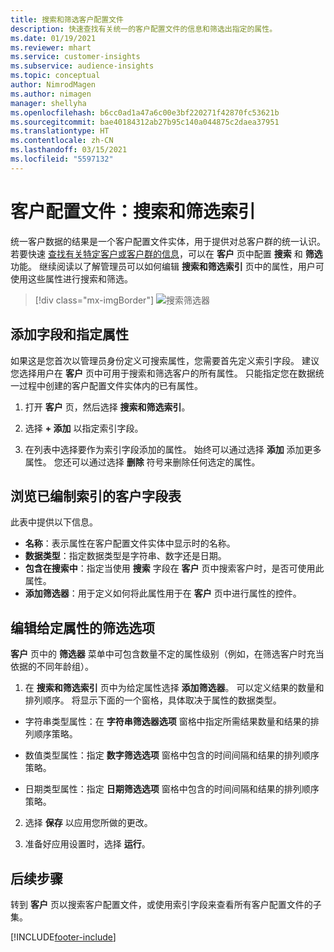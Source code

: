```yaml
---
title: 搜索和筛选客户配置文件
description: 快速查找有关统一的客户配置文件的信息和筛选出指定的属性。
ms.date: 01/19/2021
ms.reviewer: mhart
ms.service: customer-insights
ms.subservice: audience-insights
ms.topic: conceptual
author: NimrodMagen
ms.author: nimagen
manager: shellyha
ms.openlocfilehash: b6cc0ad1a47a6c00e3bf220271f42870fc53621b
ms.sourcegitcommit: bae40184312ab27b95c140a044875c2daea37951
ms.translationtype: HT
ms.contentlocale: zh-CN
ms.lasthandoff: 03/15/2021
ms.locfileid: "5597132"
---
```

# <a name="customer-profiles-search--filter-index"></a>客户配置文件：搜索和筛选索引

统一客户数据的结果是一个客户配置文件实体，用于提供对总客户群的统一认识。 若要快速 [查找有关特定客户或客户群的信息](customer-profiles.md)，可以在 **客户** 页中配置 **搜索** 和 **筛选** 功能。 继续阅读以了解管理员可以如何编辑 **搜索和筛选索引** 页中的属性，用户可使用这些属性进行搜索和筛选。

> [!div class="mx-imgBorder"]
> ![搜索筛选器](media/search-filter.png "搜索筛选器")

## <a name="add-fields-and-specify-attributes"></a>添加字段和指定属性

如果这是您首次以管理员身份定义可搜索属性，您需要首先定义索引字段。 建议您选择用户在 **客户** 页中可用于搜索和筛选客户的所有属性。 只能指定您在数据统一过程中创建的客户配置文件实体内的已有属性。

1. 打开 **客户** 页，然后选择 **搜索和筛选索引**。

2. 选择 **+ 添加** 以指定索引字段。

3. 在列表中选择要作为索引字段添加的属性。 始终可以通过选择 **添加** 添加更多属性。 您还可以通过选择 **删除** 符号来删除任何选定的属性。

## <a name="explore-the-indexed-customer-fields-table"></a>浏览已编制索引的客户字段表

此表中提供以下信息。

- **名称**：表示属性在客户配置文件实体中显示时的名称。
- **数据类型**：指定数据类型是字符串、数字还是日期。
- **包含在搜索中**：指定当使用 **搜索** 字段在 **客户** 页中搜索客户时，是否可使用此属性。
- **添加筛选器**：用于定义如何将此属性用于在 **客户** 页中进行属性的控件。

## <a name="editing-filtering-options-for-a-given-attribute"></a>编辑给定属性的筛选选项

**客户** 页中的 **筛选器** 菜单中可包含数量不定的属性级别（例如，在筛选客户时充当依据的不同年龄组）。

1. 在 **搜索和筛选索引** 页中为给定属性选择 **添加筛选器**。 可以定义结果的数量和排列顺序。 将显示下面的一个窗格，具体取决于属性的数据类型。

- 字符串类型属性：在 **字符串筛选器选项** 窗格中指定所需结果数量和结果的排列顺序策略。

- 数值类型属性：指定 **数字筛选选项** 窗格中包含的时间间隔和结果的排列顺序策略。

- 日期类型属性：指定 **日期筛选选项** 窗格中包含的时间间隔和结果的排列顺序策略。

2. 选择 **保存** 以应用您所做的更改。

3. 准备好应用设置时，选择 **运行**。

## <a name="next-steps"></a>后续步骤

转到 **客户** 页以搜索客户配置文件，或使用索引字段来查看所有客户配置文件的子集。


[!INCLUDE[footer-include](../includes/footer-banner.md)]